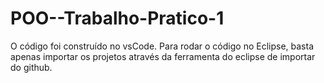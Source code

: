 # POO--Trabalho-Pratico-1

O código foi construído no vsCode.
Para rodar o código no Eclipse, basta apenas importar os projetos através da ferramenta do eclipse de importar do github. 
